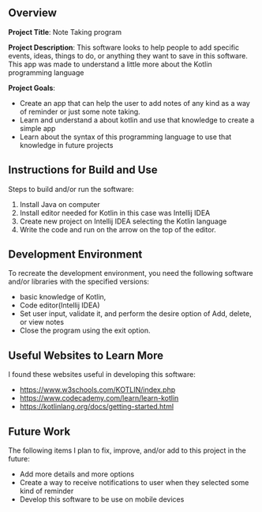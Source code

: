 ## Overview

**Project Title**: Note Taking program

**Project Description**: This software looks to help people to add specific events, ideas, things to do, or anything they want to save in this software. This app was made to understand a little more about the Kotlin programming language

**Project Goals**: 
* Create an app that can help the user to add notes of any kind as a way of reminder or just some note taking.
* Learn and understand a about kotlin and use that knowledge to create a simple app
* Learn about the syntax of this programming language to use that knowledge in future projects

## Instructions for Build and Use

Steps to build and/or run the software:

1. Install Java on computer
2. Install editor needed for Kotlin in this case was Intellij IDEA  
3. Create new project on Intellij IDEA selecting the Kotlin language
4. Write the code and run on the arrow on the top of the editor. 

## Development Environment 

To recreate the development environment, you need the following software and/or libraries with the specified versions:

* basic knowledge of Kotlin, 
* Code editor(Intellij IDEA)
* Set user input, validate it, and perform the desire option of Add, delete, or view notes 
* Close the program using the exit option.

## Useful Websites to Learn More

I found these websites useful in developing this software:

* https://www.w3schools.com/KOTLIN/index.php
* https://www.codecademy.com/learn/learn-kotlin
* https://kotlinlang.org/docs/getting-started.html

## Future Work

The following items I plan to fix, improve, and/or add to this project in the future:

* Add more details and more options 
* Create a way to receive notifications to user when they selected some kind of reminder
* Develop this software to be use on mobile devices
